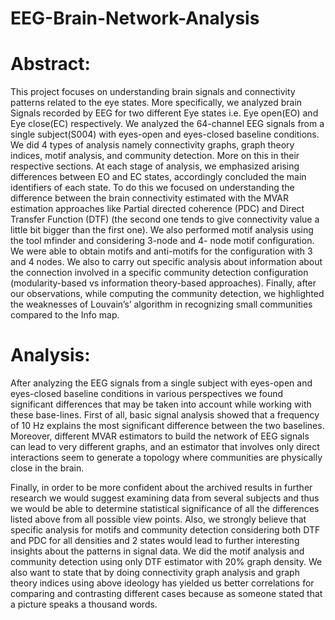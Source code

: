 # EEG-Brain-Network-Analysis

# Abstract:

This project focuses on understanding brain signals and connectivity patterns related to the eye states. More specifically, we analyzed brain Signals recorded by EEG for two different Eye states i.e. Eye open(EO) and Eye close(EC) respectively. We analyzed the 64-channel EEG signals from a single subject(S004) with eyes-open and eyes-closed baseline conditions. We did 4 types of analysis namely connectivity graphs, graph theory indices, motif analysis, and community detection. More on this in their respective sections. At each stage of analysis, we emphasized arising differences between EO and EC states, accordingly concluded the main identifiers of each state. To do this we focused on understanding the difference between the brain connectivity estimated with the MVAR estimation approaches like Partial directed coherence (PDC) and Direct Transfer Function (DTF) (the second one tends to give connectivity value a little bit bigger than the first one). We also performed motif analysis using the tool mfinder and considering 3-node and 4- node motif configuration. We were able to obtain motifs and anti-motifs for the configuration with 3 and 4 nodes. We also to carry out specific analysis about information about the connection involved in a specific community detection configuration (modularity-based vs information theory-based approaches). Finally, after our observations, while computing the community detection, we highlighted the weaknesses of Louvain’s’ algorithm in recognizing small communities compared to the Info map.

# Analysis:

After analyzing the EEG signals from a single subject with eyes-open and eyes-closed baseline conditions in various perspectives we found significant differences that may be taken into account while working with these base-lines. First of all, basic signal analysis showed that a frequency of 10 Hz explains the most significant difference between the two baselines. Moreover, different MVAR estimators to build the network of EEG signals can lead to very different graphs, and an estimator that involves only direct interactions seem to generate a topology where communities are physically close in the brain. 

Finally, in order to be more confident about the archived results in further research we would suggest examining data from several subjects and thus we would be able to determine statistical significance of all the differences listed above from all possible view points. Also, we strongly believe that specific analysis for motifs and community detection considering both DTF and PDC for all densities and 2 states would lead to further interesting insights about the patterns in signal data. We did the motif analysis and community detection using only DTF estimator with 20% graph density. We also want to state that by doing connectivity graph analysis and graph theory indices using above ideology has yielded us better correlations for comparing and contrasting different cases because as someone stated that a picture speaks a thousand words. 
